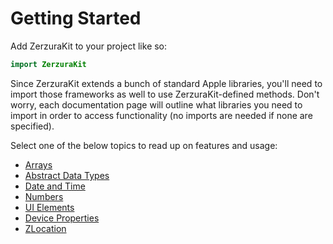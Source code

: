 #  Getting Started

Add ZerzuraKit to your project like so:

``` swift
import ZerzuraKit
```

Since ZerzuraKit extends a bunch of standard Apple libraries, you'll need to import those frameworks as well to use ZerzuraKit-defined methods. Don't worry, each documentation page will outline what libraries you need to import in order to access functionality (no imports are needed if none are specified).

Select one of the below topics to read up on features and usage:
- [Arrays](Arrays.md)
- [Abstract Data Types](ADTs.md)
- [Date and Time](DT.md)
- [Numbers](Nums.md)
- [UI Elements](UI.md)
- [Device Properties](Device.md)
- [ZLocation](ZLocation.md)
